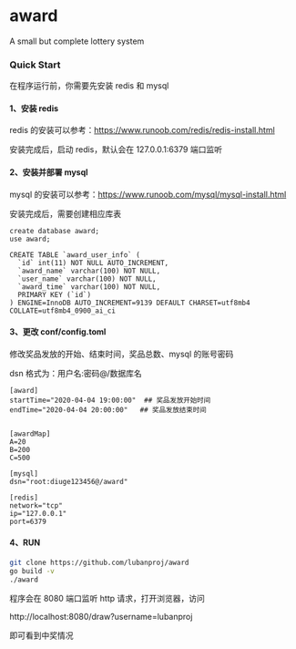 # award
A small but complete lottery system

### Quick Start

在程序运行前，你需要先安装 redis 和 mysql

#### 1、安装 redis

redis 的安装可以参考：https://www.runoob.com/redis/redis-install.html

安装完成后，启动 redis，默认会在 127.0.0.1:6379 端口监听

#### 2、安装并部署 mysql

mysql 的安装可以参考：https://www.runoob.com/mysql/mysql-install.html

安装完成后，需要创建相应库表

```
create database award;
use award;

CREATE TABLE `award_user_info` (
  `id` int(11) NOT NULL AUTO_INCREMENT,
  `award_name` varchar(100) NOT NULL,
  `user_name` varchar(100) NOT NULL,
  `award_time` varchar(100) NOT NULL,
  PRIMARY KEY (`id`)
) ENGINE=InnoDB AUTO_INCREMENT=9139 DEFAULT CHARSET=utf8mb4 COLLATE=utf8mb4_0900_ai_ci

```

#### 3、更改 conf/config.toml

修改奖品发放的开始、结束时间，奖品总数、mysql 的账号密码

dsn 格式为：用户名:密码@/数据库名

```
[award]
startTime="2020-04-04 19:00:00"  ## 奖品发放开始时间
endTime="2020-04-04 20:00:00"   ## 奖品发放结束时间


[awardMap]
A=20
B=200
C=500

[mysql]
dsn="root:diuge123456@/award"

[redis]
network="tcp"
ip="127.0.0.1"
port=6379
```

#### 4、RUN

```bash
git clone https://github.com/lubanproj/award
go build -v
./award
```

程序会在 8080 端口监听 http 请求，打开浏览器，访问

http://localhost:8080/draw?username=lubanproj

即可看到中奖情况
